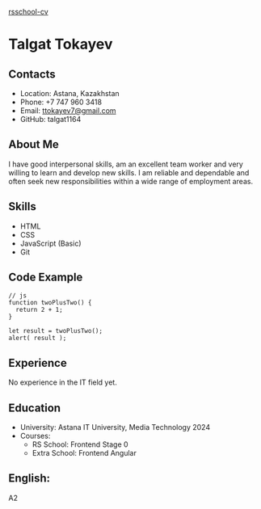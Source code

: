 [rsschool-cv](https://Talgat1164.github.io/rsschool-cv/)

# Talgat Tokayev

## Contacts

- Location: Astana, Kazakhstan
- Phone: +7 747 960 3418
- Email: ttokayev7@gmail.com
- GitHub: talgat1164

## About Me

I have good interpersonal skills, am an excellent team worker and very willing to learn and develop new skills. I am reliable and dependable and often seek new responsibilities within a wide range of employment areas.

## Skills

- HTML
- CSS
- JavaScript (Basic)
- Git

## Code Example

```
// js
function twoPlusTwo() {
  return 2 + 1;
}

let result = twoPlusTwo();
alert( result );
```

## Experience

No experience in the IT field yet.

## Education

- University: Astana IT University, Media Technology 2024
- Courses:
  - RS School: Frontend Stage 0
  - Extra School: Frontend Angular

## English:

A2